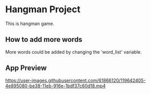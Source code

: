 # Hangman Project
This is hangman game. 
## How to add more words
More words could be added by changing the 'word_list' variable.
## App Preview


https://user-images.githubusercontent.com/61866120/119642405-4e895080-be38-11eb-916e-1bdf37c60d18.mp4

